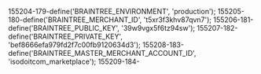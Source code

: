 155204-179-define('BRAINTREE_ENVIRONMENT', 'production');
155205-180-define('BRAINTREE_MERCHANT_ID', 't5xr3f3khv87qvn7');
155206-181-define('BRAINTREE_PUBLIC_KEY', '39w9vgx5f6tz94sw');
155207-182-define('BRAINTREE_PRIVATE_KEY', 'bef8666efa979fd2f7c00fb9120634d3');
155208-183-define('BRAINTREE_MASTER_MERCHANT_ACCOUNT_ID', 'isodoitcom_marketplace');
155209-184- 
